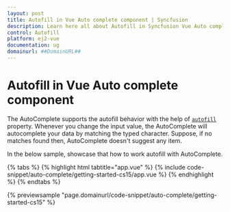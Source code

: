 ```yaml
---
layout: post
title: Autofill in Vue Auto complete component | Syncfusion
description: Learn here all about Autofill in Syncfusion Vue Auto complete component of Syncfusion Essential JS 2 and more.
control: Autofill 
platform: ej2-vue
documentation: ug
domainurl: ##DomainURL##
---
```


# Autofill in Vue Auto complete component

The AutoComplete supports the autofill behavior with the help of [`autofill`](https://ej2.syncfusion.com/vue/documentation/api/auto-complete/#autofill) property. Whenever you change the input value, the AutoComplete will autocomplete your data by matching the typed character. Suppose, if no matches found then, AutoComplete doesn't suggest any item.

In the below sample, showcase that how to work autofill with AutoComplete.

{% tabs %}
{% highlight html tabtitle="app.vue" %}
{% include code-snippet/auto-complete/getting-started-cs15/app.vue %}
{% endhighlight %}
{% endtabs %}
        
{% previewsample "page.domainurl/code-snippet/auto-complete/getting-started-cs15" %}